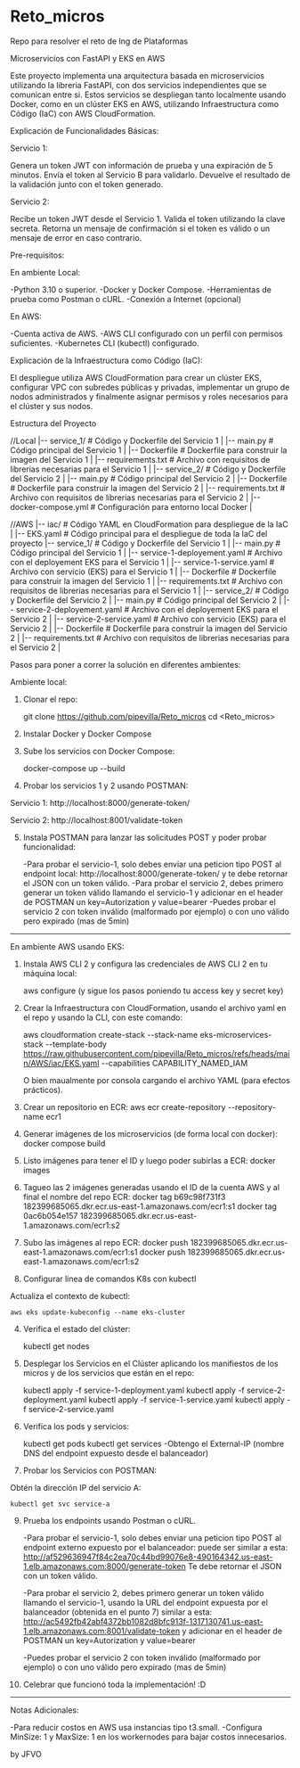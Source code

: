 # Reto_micros
Repo para resolver el reto de Ing de Plataformas

Microservicios con FastAPI y EKS en AWS

Este proyecto implementa una arquitectura basada en microservicios utilizando la libreria FastAPI, con dos servicios independientes que se comunican entre si. Estos servicios se despliegan tanto localmente usando Docker, como en un clúster EKS en AWS, utilizando Infraestructura como Código (IaC) con AWS CloudFormation.

Explicación de Funcionalidades Básicas:

Servicio 1:

Genera un token JWT con información de prueba y una expiración de 5 minutos.
Envía el token al Servicio B para validarlo.
Devuelve el resultado de la validación junto con el token generado.

Servicio 2: 

Recibe un token JWT desde el Servicio 1.
Valida el token utilizando la clave secreta.
Retorna un mensaje de confirmación si el token es válido o un mensaje de error en caso contrario.

Pre-requisitos:

En ambiente Local:

-Python 3.10 o superior.
-Docker y Docker Compose.
-Herramientas de prueba como Postman o cURL.
-Conexión a Internet (opcional)

En AWS:

-Cuenta activa de AWS.
-AWS CLI configurado con un perfil con permisos suficientes.
-Kubernetes CLI (kubectl) configurado.

Explicación de la Infraestructura como Código (IaC):

El despliegue utiliza AWS CloudFormation para crear un clúster EKS, configurar VPC con subredes públicas y privadas, implementar un grupo de nodos administrados y finalmente asignar permisos y roles necesarios para el clúster y sus nodos.

Estructura del Proyecto

//Local
|-- service_1/                # Código y Dockerfile del Servicio 1
|   |-- main.py               # Código principal del Servicio 1
|   |-- Dockerfile            # Dockerfile para construir la imagen del Servicio 1
|   |-- requirements.txt      # Archivo con requisitos de librerias necesarias para el Servicio 1
|
|-- service_2/                # Código y Dockerfile del Servicio 2
|   |-- main.py               # Código principal del Servicio 2
|   |-- Dockerfile            # Dockerfile para construir la imagen del Servicio 2
|   |-- requirements.txt      # Archivo con requisitos de librerias necesarias para el Servicio 2
|
|-- docker-compose.yml        # Configuración para entorno local Docker
|

//AWS
|-- iac/                            # Código YAML en CloudFormation para despliegue de la IaC
|   |-- EKS.yaml                    # Código principal para el despliegue de toda la IaC del proyecto
|-- service_1/                      # Código y Dockerfile del Servicio 1
|   |-- main.py                     # Código principal del Servicio 1
|   |-- service-1-deployement.yaml  # Archivo con el deployement EKS para el Servicio 1
|   |-- service-1-service.yaml      # Archivo con servicio (EKS) para el Servicio 1
|   |-- Dockerfile                  # Dockerfile para construir la imagen del Servicio 1
|   |-- requirements.txt            # Archivo con requisitos de librerias necesarias para el Servicio 1
|
|-- service_2/                      # Código y Dockerfile del Servicio 2
|   |-- main.py                     # Código principal del Servicio 2
|   |-- service-2-deployement.yaml  # Archivo con el deployement EKS para el Servicio 2
|   |-- service-2-service.yaml      # Archivo con servicio (EKS) para el Servicio 2
|   |-- Dockerfile                  # Dockerfile para construir la imagen del Servicio 2
|   |-- requirements.txt            # Archivo con requisitos de librerias necesarias para el Servicio 2
|


Pasos para poner  a correr la solución en diferentes ambientes:

Ambiente local:

1) Clonar el repo:

    git clone <https://github.com/pipevilla/Reto_micros>
    cd <Reto_micros>

2) Instalar Docker y Docker Compose

3) Sube los servicios con Docker Compose:

    docker-compose up --build

4) Probar los servicios 1 y 2 usando POSTMAN:

Servicio 1: http://localhost:8000/generate-token/

Servicio 2: http://localhost:8001/validate-token
    

5) Instala POSTMAN para lanzar las solicitudes POST y poder probar funcionalidad:

    -Para probar el servicio-1, solo debes enviar una peticion tipo POST al endpoint local: http://localhost:8000/generate-token/ y te debe retornar el JSON con un token válido.
    -Para probar el servicio 2, debes primero generar un token válido llamando el servicio-1 y adicionar en el header de POSTMAN un key=Autorization y value=bearer <token a validar>
    -Puedes probar el servicio 2 con token inválido (malformado por ejemplo) o con uno válido pero expirado (mas de 5min)
---------

En ambiente AWS usando EKS:

1) Instala AWS CLI 2 y configura las credenciales de AWS CLI 2 en tu máquina local:

    aws configure (y sigue los pasos poniendo tu access key y secret key)

2) Crear la Infraestructura con CloudFormation, usando el archivo yaml en el repo y usando la CLI, con este comando:

    aws cloudformation create-stack --stack-name eks-microservices-stack --template-body https://raw.githubusercontent.com/pipevilla/Reto_micros/refs/heads/main/AWS/iac/EKS.yaml --capabilities CAPABILITY_NAMED_IAM

    O bien maualmente por consola cargando el archivo YAML (para efectos prácticos).

3) Crear un repositorio en ECR:
    aws ecr create-repository --repository-name ecr1

4) Generar imágenes de los microservicios (de forma local con docker):
    docker compose build

5) Listo imágenes para tener el ID y luego poder subirlas a ECR:
    docker images

6) Tagueo las 2 imágenes generadas usando el ID de la cuenta AWS y al final el nombre del repo ECR:
    docker tag b69c98f731f3 182399685065.dkr.ecr.us-east-1.amazonaws.com/ecr1:s1
    docker tag 0ac6b054e157 182399685065.dkr.ecr.us-east-1.amazonaws.com/ecr1:s2

7) Subo las imágenes al repo ECR:
    docker push 182399685065.dkr.ecr.us-east-1.amazonaws.com/ecr1:s1
    docker push 182399685065.dkr.ecr.us-east-1.amazonaws.com/ecr1:s2

8) Configurar linea de comandos K8s con kubectl

Actualiza el contexto de kubectl:

    aws eks update-kubeconfig --name eks-cluster

4) Verifica el estado del clúster:

    kubectl get nodes

5) Desplegar los Servicios en el Clúster aplicando los manifiestos de los micros y de los servicios que están en el repo:

    kubectl apply -f service-1-deployment.yaml
    kubectl apply -f service-2-deployment.yaml
    kubectl apply -f service-1-service.yaml
    kubectl apply -f service-2-service.yaml

7) Verifica los pods y servicios:

    kubectl get pods
    kubectl get services
    -Obtengo el External-IP (nombre DNS del endpoint expuesto desde el balanceador)

8) Probar los Servicios con POSTMAN:

Obtén la dirección IP del servicio A:

    kubectl get svc service-a

9) Prueba los endpoints usando Postman o cURL.

    -Para probar el servicio-1, solo debes enviar una peticion tipo POST al endpoint externo expuesto por el balanceador: puede ser similar a esta:
        http://af529636947f84c2ea70c44bd99076e8-490164342.us-east-1.elb.amazonaws.com:8000/generate-token
    Te debe retornar el JSON con un token válido.
    
    -Para probar el servicio 2, debes primero generar un token válido llamando el servicio-1, usando la URL del endpoint expuesta por el balanceador (obtenida en el punto 7) similar a esta:
        http://ac5492fb42abf4372bb1082d8bfc913f-1317130741.us-east-1.elb.amazonaws.com:8001/validate-token
    y adicionar en el header de POSTMAN un key=Autorization y value=bearer <token a validar>
    
    -Puedes probar el servicio 2 con token inválido (malformado por ejemplo) o con uno válido pero expirado (mas de 5min)

10) Celebrar que funcionó toda la implementación! :D 

-----------

Notas Adicionales:

-Para reducir costos en AWS usa instancias tipo t3.small.
-Configura MinSize: 1 y MaxSize: 1 en los workernodes para bajar costos innecesarios.

by JFVO